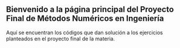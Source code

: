 ## Bienvenido a la página principal del Proyecto Final de Métodos Numéricos en Ingeniería
Aquí se encuentran los códigos que dan solución a los ejercicios planteados en el proyecto final de la materia.
